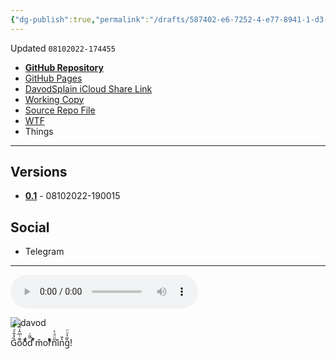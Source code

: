 ```yaml
---
{"dg-publish":true,"permalink":"/drafts/587402-e6-7252-4-e77-8941-1-d3-a7-a22-a9-bb-2/","dgHomeLink":true,"dgPassFrontmatter":false}
---
```


Updated `08102022-174455`

- [**GitHub Repository**](https://github.com/extratone/davod)
- [GitHub Pages](https://extratone.github.io/davod)
- [DavodSplain iCloud Share Link](https://www.icloud.com/shortcuts/3b9ff8d62567489fbc42c809a0726e7f)
- [Working Copy](working-copy://open?repo=i&path=shortcuts&mode=content)
- [Source Repo File](https://github.com/extratone/i/blob/main/shortcuts/.shortcut)
- [WTF](https://davidblue.wtf/drafts/587402E6-7252-4E77-8941-1D3A7A22A9BB.html)
- Things

---
## Versions

- [**0.1**](https://www.icloud.com/shortcuts/3b9ff8d62567489fbc42c809a0726e7f) - 08102022-190015

## Social

- Telegram

---

<audio controls>
  <source src="https://github.com/extratone/davod/blob/main/splain/08102022-180506.m4a">
</audio>

![davod](https://user-images.githubusercontent.com/43663476/184033323-ffb8fbf4-463c-4285-975a-778320327c94.jpg)

G̏̽͋ͩͬ͊̈́o͌ͭ͆̂̍̈́̌oͩ͒ͩd̋̃͑ ͐ͣm̌orͬͥͤͣ̊n̋ͧͩ͐i͛̉n̔̎g̏͂̔ͦ̈!